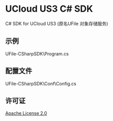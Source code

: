 # UCloud US3 C# SDK

C# SDK for UCloud US3 (原名UFile 对象存储服务)

## 示例
UFile-CSharpSDK\Program.cs    

## 配置文件
UFile-CSharpSDK\Conf\Config.cs    
     
## 许可证
[Apache License 2.0](https://www.apache.org/licenses/LICENSE-2.0.html)      
